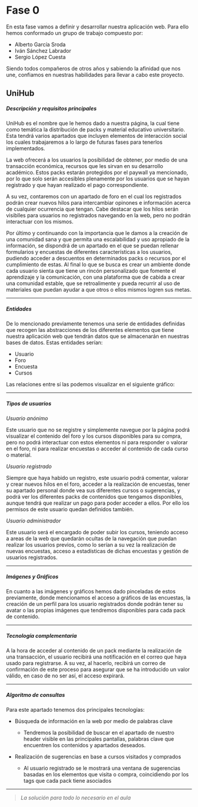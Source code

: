 # Fase 0

En esta fase vamos a definir y desarrollar nuestra aplicación web. Para ello hemos conformado un grupo de trabajo compuesto por:

- Alberto García Sroda
- Iván Sánchez Labrador
- Sergio López Cuesta

Siendo todos compañeros de otros años y sabiendo la afinidad que nos une, confiamos en nuestras habilidades para llevar a cabo este proyecto.

## UniHub
##### Descripción y requisitos principales

UniHub es el nombre que le hemos dado a nuestra página, la cual tiene como temática la distribución de packs y material educativo universitario. Esta tendrá varios apartados que incluyen elementos de interacción social los cuales trabajaremos a lo largo de futuras fases para tenerlos implementados.

La web ofrecerá a los usuarios la posibilidad de obtener, por medio de una transacción económica, recursos que les sirvan en su desarrollo académico. Estos packs estarán protegidos por el paywall ya mencionado, por lo que solo serán accesibles plenamente por los usuarios que se hayan registrado y que hayan realizado el pago correspondiente.

A su vez, contaremos con un apartado de foro en el cual los registrados podrán crear nuevos hilos para intercambiar opinones e información acerca de cualquier ocurrencia que tengan. Cabe destacar que los hilos serán visiblles para usuarios no registrados navegando en la web, pero no podrán interactuar con los mismos.

Por último y continuando con la importancia que le damos a la creación de una comunidad sana y que permita una escalabilidad y uso apropiado de la información, se dispondrá de un apartado en el que se puedan rellenar formularios y encuestas de diferentes características a los usuarios, pudiendo acceder a descuentos en determinados packs o recursos por el cumplimiento de estas. Al final lo que se busca es crear un ambiente donde cada usuario sienta que tiene un rincón personalizado que fomente el aprendizaje y la comunicación, con una plataforma que de cabida a crear una comunidad estable, que se retroalimente y pueda recurrir al uso de materiales que puedan ayudar a que otros o ellos mismos logren sus metas.

---

##### Entidades

De lo mencionado previamente tenemos una serie de entidades definidas que recogen las abstracciones de los diferentes elementos que tiene nuestra aplicación web que tendrán datos que se almacenarán en nuestras bases de datos. Estas entidades serían:
* Usuario
* Foro
* Encuesta
* Cursos

Las relaciones entre sí las podemos visualizar en el siguiente gráfico:

---

##### Tipos de usuarios

*Usuario anónimo*

Este usuario que no se registre y simplemente navegue por la página podrá visualizar el contenido del foro y los cursos disponibles para su compra, pero no podrá interactuar con estos elementos ni para responder o valorar en el foro, ni para realizar encuestas o acceder al contenido de cada curso o material.

*Usuario registrado*

Siempre que haya habido un registro, este usuario podrá comentar, valorar y crear nuevos hilos en el foro, acceder a la realización de encuestas, tener su apartado personal donde vea sus diferentes cursos o sugerencias, y podrá ver los diferentes packs de contenidos que tengamos disponibles, aunque tendrá que realizar un pago para poder acceder a ellos. Por ello los permisos de este usuario quedan definidos también.

*Usuario administrador*

Este usuario será el encargado de poder subir los cursos, teniendo acceso a areas de la web que quedarán ocultas de la navegación que puedan realizar los usuarios previos, como lo serían a su vez la realización de nuevas encuestas, acceso a estadísticas de dichas encuestas y gestión de usuarios registrados.

---

##### Imágenes y Gráficos

En cuanto a las imágenes y gráficos hemos dado pinceladas de estos previamente, donde mencionamos el acceso a gráficos de las encuestas, la creación de un perfil para los usuario registrados donde podrán tener su avatar o las propias imágenes que tendremos disponibles para cada pack de contenido.

---

##### Tecnología complementaria

A la hora de acceder al contenido de un pack mediante la realización de una transacción, el usuario recibirá una notificación en el correo que haya usado para registrarse. A su vez, al hacerlo, recibirá un correo de confirmación de este proceso para asegurar que se ha introducido un valor válido, en caso de no ser así, el acceso expirará.

---

##### Algoritmo de consultas

Para este apartado tenemos dos principales tecnologías:

* Búsqueda de información en la web por medio de palabras clave

    - Tendremos la posibilidad de buscar en el apartado de nuestro header visible en las principales pantallas, palabras clave que encuentren los contenidos y apartados deseados.
    
* Realización de sugerencias en base a cursos visitados y comprados
    - Al usuario registrado se le mostrará una ventana de sugerencias basadas en los elementos que visita o compra, coincidiendo por los tags que cada pack tiene asociados

---

> _La solución para todo lo necesario en el aula_
